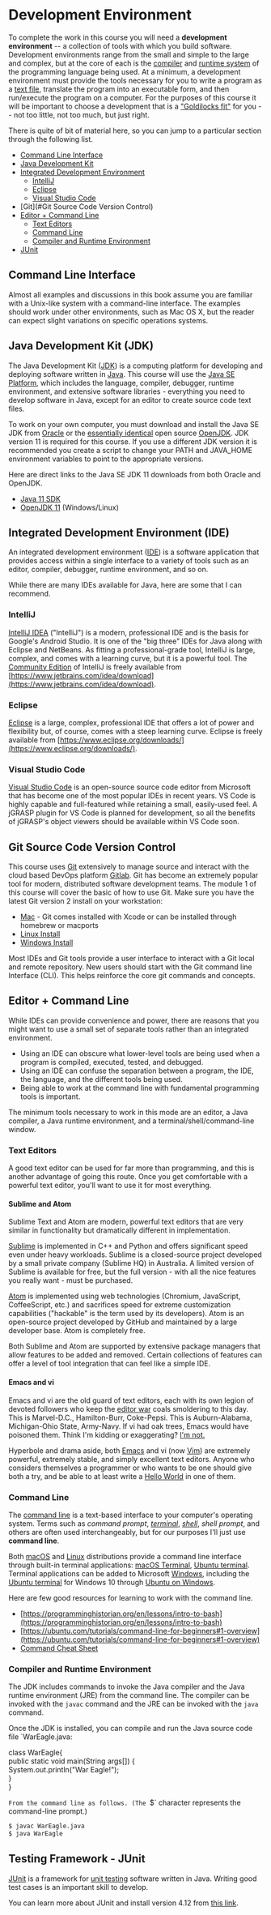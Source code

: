 # Development Environment

To complete the work in this course you will need a **development
environment** -- a collection of tools with which you build software.
Development environments range from the small and simple to the large and
complex, but at the core of each is the
[compiler](https://en.wikipedia.org/wiki/Compiler) and
[runtime system](https://en.wikipedia.org/wiki/Runtime_system) of the programming
language being used. At a minimum, a development environment must provide the
tools necessary for you to write a program as a
[text file](https://en.wikipedia.org/wiki/Text_file), translate the program into an
executable form, and then run/execute the program on a computer. For the
purposes of this course it will be important to choose a development that is a
["Goldilocks fit"](https://en.wikipedia.org/wiki/Goldilocks_principle) for you
-- not too little, not too much, but just right.

There is quite of bit of material here, so you can jump to a particular section through the following list.

- [Command Line Interface](#command-line-interface)
- [Java Development Kit](#java-development-kit-jdk)
- [Integrated Development Environment](#integrated-development-environment-ide)
    - [IntelliJ](#intellij)
    - [Eclipse](#eclipse)
    - [Visual Studio Code](#visual-studio-code)
- [Git](#Git Source Code Version Control)
- [Editor + Command Line](#editor--command-line)
    - [Text Editors](#text-editors)
    - [Command Line](#command-line)
    - [Compiler and Runtime Environment](#compiler-and-runtime-environment)
- [JUnit](#testing-framework---junit)


## Command Line Interface

Almost all examples and discussions in this book assume you are familiar with a Unix-like system with a command-line interface. The examples should work under other environments, such as Mac OS X, but the reader can expect slight variations on specific operations systems.

## Java Development Kit (JDK)

The Java Development Kit
([JDK](https://en.wikipedia.org/wiki/Java_Development_Kit)) is a computing
platform for developing and deploying software written in
[Java](https://en.wikipedia.org/wiki/Java_(programming_language)). This course
will use the [Java SE
Platform](https://www.oracle.com/java/technologies/platform-glance.html),
which includes the language, compiler, debugger, runtime environment, and
extensive software libraries - everything you need to develop software in
Java, except for an editor to create source code text files.

To work on your own computer, you must download and install the Java SE JDK
from
[Oracle](https://www.oracle.com/technetwork/java/javase/overview/index.html)
or the [essentially identical](https://blogs.oracle.com/java-platform-group/oracle-jdk-releases-for-java-11-and-later)
open source [OpenJDK](https://openjdk.java.net/). JDK version 11 is required for this course. If you use a different JDK version it is recommended you create a script to change your PATH and JAVA_HOME environment variables to point to the appropriate versions.  

Here are direct links to the Java SE JDK 11 downloads from both Oracle and OpenJDK.

- [Java 11 SDK](https://www.oracle.com/java/technologies/javase/jdk11-archive-downloads.html)
- [OpenJDK 11](https://jdk.java.net/java-se-ri/11) (Windows/Linux)

## Integrated Development Environment (IDE)

An integrated development environment
([IDE](https://en.wikipedia.org/wiki/Integrated_development_environment)) is a
software application that provides access within a single interface to a
variety of tools such as an editor, compiler, debugger, runtime environment,
and so on.

While there are many IDEs available for Java, here are some that I can recommend.

### IntelliJ

[IntelliJ IDEA](https://www.jetbrains.com/idea/) ("IntelliJ") is a modern,
professional IDE and is the basis for Google's Android Studio. It is one of the "big
three" IDEs for Java along with Eclipse and NetBeans. As fitting a professional-grade
tool, IntelliJ is large, complex, and comes with a learning curve, but it is a
powerful tool.
The [Community Edition](https://www.jetbrains.org/pages/viewpage.action?pageId=983211)
of IntelliJ is freely available
from [https://www.jetbrains.com/idea/download](https://www.jetbrains.com/idea/download).

### Eclipse

[Eclipse](https://www.eclipse.org/) is a large, complex, professional IDE that
offers a lot of power and flexibility but, of course, comes with a steep learning
curve. Eclipse is freely available
from [https://www.eclipse.org/downloads/](https://www.eclipse.org/downloads/).


### Visual Studio Code

[Visual Studio Code](https://code.visualstudio.com/) is an open-source source
code editor from Microsoft that has become one of the most popular IDEs in
recent years. VS Code is highly capable and full-featured while retaining a
small, easily-used feel. A jGRASP plugin for VS Code is planned for development,
so all the benefits of jGRASP's object viewers should be available within VS
Code soon.

## Git Source Code Version Control

This course uses [Git](https://git-scm.com/) extensively to manage source and interact with the cloud based DevOps platform [Gitlab](https://www.gitlb.com). Git has become an extremely popular tool for modern, distributed software development teams. The module 1 of this course will cover the basic of how to use Git.  Make sure you have the latest Git version 2 install on your workstation:

- [Mac](https://git-scm.com/download/mac) - Git comes installed with Xcode or can be installed through homebrew or macports
- [Linux Install](https://git-scm.com/download/linux)
- [Windows Install](https://git-scm.com/download/win)

Most IDEs and Git tools provide a user interface to interact with a Git local and remote repository.  New users should start with the Git command line Interface (CLI). This helps reinforce the core git commands and concepts.  

## Editor + Command Line

While IDEs can provide convenience and power, there are reasons that you might
want to use a small set of separate tools rather than an integrated
environment.

- Using an IDE can obscure what lower-level tools are being used when a program
  is compiled, executed, tested, and debugged.
- Using an IDE can confuse the separation between a program, the IDE, the
  language, and the different tools being used.
- Being able to work at the command line with fundamental programming tools is
  important.

The minimum tools necessary to work in this mode are an editor, a Java
compiler, a Java runtime environment, and a terminal/shell/command-line
window.

### Text Editors

A good text editor can be used for far more than programming, and this is
another advantage of going this route. Once you get comfortable with a
powerful text editor, you'll want to use it for most everything.

#### Sublime and Atom

Sublime Text and Atom are modern, powerful text editors that are very similar
in functionality but dramatically different in implementation.

[Sublime](https://www.sublimetext.com/) is implemented in C++ and Python and
offers significant speed even under heavy workloads. Sublime is a
closed-source project developed by a small private company (Sublime HQ) in
Australia. A limited version of Sublime is available for free, but the full
version - with all the nice features you really want - must be purchased.

[Atom](https://atom.io/) is implemented using web technologies  (Chromium,
JavaScript, CoffeeScript, etc.) and sacrifices speed for extreme customization
capabilities ("hackable" is the term used by its developers). Atom is an
open-source project developed by GitHub and maintained by a large developer
base. Atom is completely free.

Both Sublime and Atom are supported by extensive package managers that allow
features to be added and removed. Certain collections of features can offer a
level of tool integration that can feel like a simple IDE.

#### Emacs and vi

Emacs and vi are the old guard of text editors, each with its own legion of
devoted followers who keep the [editor
war](https://en.wikipedia.org/wiki/Editor_war) coals smoldering to this day.
This is Marvel-D.C., Hamilton-Burr, Coke-Pepsi.  This is Auburn-Alabama,
Michigan-Ohio State, Army-Navy. If vi had oak trees, Emacs would have poisoned
them. Think I'm kidding or exaggerating?  [I'm
not.](https://www.emacswiki.org/emacs/ChurchOfEmacs)

Hyperbole and drama aside, both [Emacs](https://www.gnu.org/software/emacs/) and
vi (now [Vim](https://www.vim.org/)) are extremely powerful, extremely stable,
and simply excellent text editors. Anyone who considers themselves a programmer
or who wants to be one should give both a try, and be able to at least write a
[Hello World](https://en.wikipedia.org/wiki/%22Hello,_World!%22_program) in
one of them.


### Command Line

The [command line](https://en.wikipedia.org/wiki/Command-line_interface) is a
text-based interface to your computer's operating system. Terms such as *command
prompt*,
*[terminal](https://askubuntu.com/questions/506510/what-is-the-difference-between-terminal-console-shell-and-command-line/506628#506628)*,
*[shell](https://en.wikipedia.org/wiki/Shell_%28computing%29#Text_.28CLI.29_shells)*,
*shell prompt*, and others are often used interchangeably, but for our purposes
I'll just use **command line**.

Both [macOS](https://www.apple.com/macos/) and
[Linux](https://www.linuxfoundation.org/projects/linux/)
distributions provide a command line interface through built-in terminal applications:
[macOS Terminal](https://support.apple.com/guide/terminal/welcome/mac),
[Ubuntu terminal](https://ubuntu.com/tutorials/command-line-for-beginners#1-overview).
Terminal applications can be added to
Microsoft [Windows](https://www.microsoft.com/en-us/windows),
including the
[Ubuntu terminal](https://ubuntu.com/tutorials/tutorial-ubuntu-on-windows#1-overview)
for Windows 10
through [Ubuntu on Windows](https://www.microsoft.com/en-us/p/ubuntu/9nblggh4msv6?activetab=pivot:overviewtab).

Here are few good resources for learning to work with the command line.

- [https://programminghistorian.org/en/lessons/intro-to-bash](https://programminghistorian.org/en/lessons/intro-to-bash)
- [https://ubuntu.com/tutorials/command-line-for-beginners#1-overview](https://ubuntu.com/tutorials/command-line-for-beginners#1-overview)
- [Command Cheat Sheet](https://i.redd.it/55848efsjsg21.jpg)

### Compiler and Runtime Environment

The JDK includes commands to invoke the Java compiler and the Java runtime
environment (JRE) from the command line. The compiler can be invoked with the
`javac` command and the JRE can be invoked with the `java` command.

Once the JDK is installed, you can compile and run the Java source code file
`WarEagle.java:

  class WarEagle{  
    public static void main(String args[]) {  
      System.out.println("War Eagle!");  
    }  
  }  

`From the command line as follows. (The `$` character represents
the command-line prompt.)

```bash
$ javac WarEagle.java
$ java WarEagle
```

## Testing Framework - JUnit

[JUnit](https://en.wikipedia.org/wiki/JUnit) is a framework for [unit
testing](https://en.wikipedia.org/wiki/Unit_testing) software written in Java.
Writing good test cases is an important skill to develop.

You can learn more about JUnit and install version 4.12 from [this
link](https://junit.org/junit4/).

